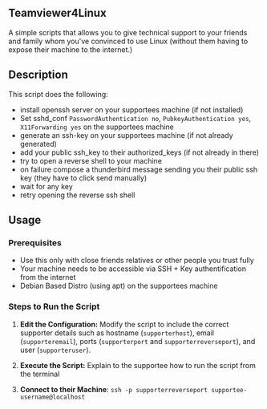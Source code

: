 Teamviewer4Linux
-----
A simple scripts that allows you to give technical support to your friends and family whom you've convinced to use Linux (without them having to expose their machine to the internet.)

Description
-----

This script does the following:
 - install openssh server on your supportees machine (if not installed)
 - Set sshd_conf `PasswordAuthentication no`, `PubkeyAuthentication yes`, `X11Forwarding yes` on the supportees machine
 - generate an ssh-key on your supportees machine (if not already generated)
 - add your public ssh_key to their authorized_keys (if not already in there)
 - try to open a reverse shell to your machine
 - on failure compose a thunderbird message sending you their public ssh key (they have to click send manually)
 - wait for any key
 - retry opening the reverse ssh shell

Usage
-----

### Prerequisites

-   Use this only with close friends relatives or other people you trust fully
-   Your machine needs to be accessible via SSH + Key authentification from the internet
-   Debian Based Distro (using apt) on the supportees machine

### Steps to Run the Script

1.  **Edit the Configuration:** Modify the script to include the correct supporter details such as hostname (`supporterhost`), email (`supporteremail`), ports (`supporterport` and `supporterreverseport`), and user (`supporteruser`).

2.  **Execute the Script:** Explain to the supportee how to run the script from the terminal

3.  **Connect to their Machine**: `ssh -p supporterreverseport supportee-username@localhost`
